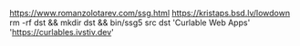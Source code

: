 https://www.romanzolotarev.com/ssg.html
https://kristaps.bsd.lv/lowdown
rm -rf dst && mkdir dst && bin/ssg5 src dst 'Curlable Web Apps' 'https://curlables.ivstiv.dev'